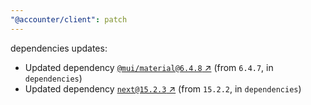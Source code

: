 ```yaml
---
"@accounter/client": patch
---
```

dependencies updates:
  - Updated dependency [`@mui/material@6.4.8` ↗︎](https://www.npmjs.com/package/@mui/material/v/6.4.8) (from `6.4.7`, in `dependencies`)
  - Updated dependency [`next@15.2.3` ↗︎](https://www.npmjs.com/package/next/v/15.2.3) (from `15.2.2`, in `dependencies`)
